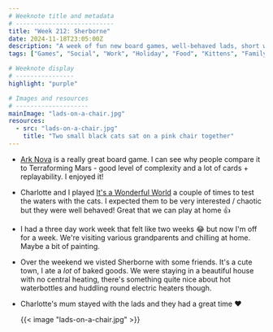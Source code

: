 ```yaml
---
# Weeknote title and metadata
# ---------------------------
title: "Week 212: Sherborne"
date: 2024-11-18T23:05:00Z
description: "A week of fun new board games, well-behaved lads, short work weeks, weekends in the countryside, and baked goods."
tags: ["Games", "Social", "Work", "Holiday", "Food", "Kittens", "Family", "Board Games"]

# Weeknote display
# ----------------
highlight: "purple"

# Images and resources
# --------------------
mainImage: "lads-on-a-chair.jpg"
resources:
  - src: "lads-on-a-chair.jpg"
    title: "Two small black cats sat on a pink chair together"
---
```


  * [Ark Nova](https://boardgamegeek.com/boardgame/342942/ark-nova) is a really great board game. I can see why people compare it to Terraforming Mars - good level of complexity and a lot of cards + replayability. I enjoyed it!

  * Charlotte and I played [It's a Wonderful World](https://boardgamegeek.com/boardgame/271324/its-a-wonderful-world) a couple of times to test the waters with the cats. I expected them to be very interested / chaotic but they were well behaved! Great that we can play at home :+1:

  * I had a three day work week that felt like two weeks :joy: but now I'm off for a week. We're visiting various grandparents and chilling at home. Maybe a bit of painting.

  * Over the weekend we visted Sherborne with some friends. It's a cute town, I ate a _lot_ of baked goods. We were staying in a beautiful house with no central heating, there's something quite nice about hot waterbottles and huddling round electric heaters though.

  * Charlotte's mum stayed with the lads and they had a great time :heart:

    {{< image "lads-on-a-chair.jpg" >}}
